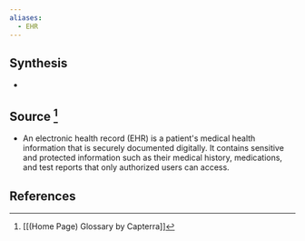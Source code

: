 ```yaml
---
aliases:
  - EHR
---
```

## Synthesis
- 
## Source [^1]
- An electronic health record (EHR) is a patient's medical health information that is securely documented digitally. It contains sensitive and protected information such as their medical history, medications, and test reports that only authorized users can access.
## References

[^1]: [[(Home Page) Glossary by Capterra]]